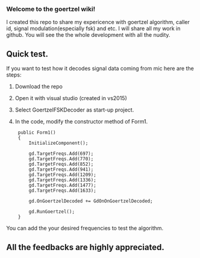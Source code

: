 ### Welcome to the goertzel wiki!

I created this repo to share my expericence with goertzel algorithm, caller id, signal modulation(especially fsk) and etc. I will share all my work in github. You will see the the whole development with all the nudity.

## Quick test.
If you want to test how it decodes signal data coming from mic here are the steps:
1. Download the repo
2. Open it with visual studio (created in vs2015)
3. Select GoertzelFSKDecoder as start-up project.
4. In the code, modify the constructor method of Form1.

    
        public Form1()
        {
            InitializeComponent();

            gd.TargetFreqs.Add(697);
            gd.TargetFreqs.Add(770);
            gd.TargetFreqs.Add(852);
            gd.TargetFreqs.Add(941);
            gd.TargetFreqs.Add(1209);
            gd.TargetFreqs.Add(1336);
            gd.TargetFreqs.Add(1477);
            gd.TargetFreqs.Add(1633);

            gd.OnGoertzelDecoded += GdOnOnGoertzelDecoded;

            gd.RunGoertzel();
        }
        

You can add the your desired frequencies to test the algorithm.

## All the feedbacks are highly appreciated.


